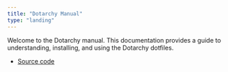 ```yaml
---
title: "Dotarchy Manual"
type: "landing"
---
```


Welcome to the Dotarchy manual. This documentation provides a guide to understanding, installing, and using the Dotarchy dotfiles.

- [Source code](https://github.com/c4software/dotarchy)